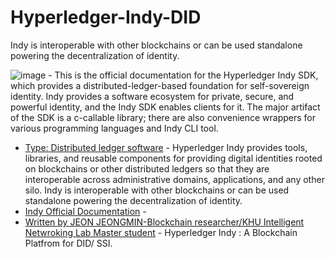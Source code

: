 # Hyperledger-Indy-DID
Indy is interoperable with other blockchains or can be used standalone powering the decentralization of identity.

![image](https://github.com/af4092/Hyperledger-Indy-DID/assets/24220136/69d84b88-d4ad-4028-81cc-26033a88afdc) - This is the official documentation for the Hyperledger Indy SDK, which provides a distributed-ledger-based foundation for self-sovereign identity. Indy provides a software ecosystem for private, secure, and powerful identity, and the Indy SDK enables clients for it. The major artifact of the SDK is a c-callable library; there are also convenience wrappers for various programming languages and Indy CLI tool.
- [Type: Distributed ledger software](https://www.hyperledger.org/use/hyperledger-indy) - Hyperledger Indy provides tools, libraries, and reusable components for providing digital identities rooted on blockchains or other distributed ledgers so that they are interoperable across administrative domains, applications, and any other silo. Indy is interoperable with other blockchains or can be used standalone powering the decentralization of identity.
- [Indy Official Documentation](https://indy.readthedocs.io/en/latest/) - 
- [Written by JEON JEONGMIN-Blockchain researcher/KHU Intelligent Netwroking Lab Master student](https://dennis-jeon.medium.com/hyperledger-indy-fc196c8dc4ff) - Hyperledger Indy : A Blockchain Platfrom for DID/ SSI.
